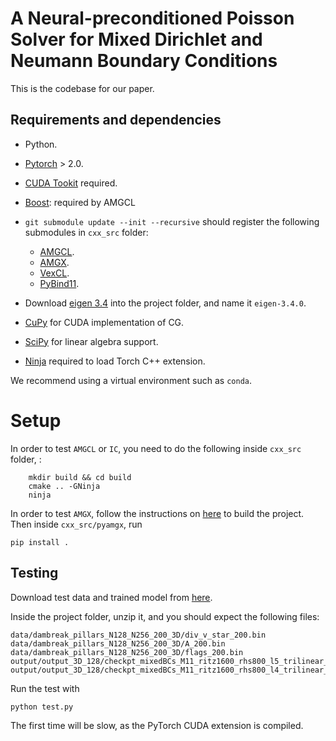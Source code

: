 # A Neural-preconditioned Poisson Solver for Mixed Dirichlet and Neumann Boundary Conditions

This is the codebase for our paper.


## Requirements and dependencies
* Python.
* [Pytorch](https://pytorch.org/get-started/locally/) > 2.0.
* [CUDA Tookit](https://developer.nvidia.com/cuda-downloads) required.
* [Boost](https://www.boost.org/): required by AMGCL
* `git submodule update --init --recursive` should register the following submodules in `cxx_src` folder:
    * [AMGCL](https://github.com/ddemidov/amgcl).
    * [AMGX](https://github.com/NVIDIA/AMGX).
    * [VexCL](https://github.com/ddemidov/vexcl).
    * [PyBind11](https://github.com/pybind/pybind11).

* Download [eigen 3.4](https://eigen.tuxfamily.org/index.php?title=Main_Page) into the project folder, and name it `eigen-3.4.0`.
* [CuPy](https://cupy.dev/) for CUDA implementation of CG.
* [SciPy](https://scipy.org/) for linear algebra support.
* [Ninja](https://ninja-build.org/) required to load Torch C++ extension.

We recommend using a virtual environment such as `conda`.

# Setup
In order to test `AMGCL` or `IC`, you need to do the following inside `cxx_src` folder, :
```
    mkdir build && cd build
    cmake .. -GNinja
    ninja
```
In order to test `AMGX`, follow the instructions on [here](https://github.com/NVIDIA/AMGX) to build the project. Then inside `cxx_src/pyamgx`, run
```
pip install .
```

## Testing
Download test data and trained model from [here](https://drive.google.com/file/d/1HvPYeFbw34-esAd6Lk5LaQu4w2DuFUMq/view?usp=drive_link).

Inside the project folder, unzip it, and you should expect the following files:
```
data/dambreak_pillars_N128_N256_200_3D/div_v_star_200.bin
data/dambreak_pillars_N128_N256_200_3D/A_200.bin
data/dambreak_pillars_N128_N256_200_3D/flags_200.bin
output/output_3D_128/checkpt_mixedBCs_M11_ritz1600_rhs800_l5_trilinear_25.tar
output/output_3D_128/checkpt_mixedBCs_M11_ritz1600_rhs800_l4_trilinear_62.tar
```

Run the test with
```
python test.py
```
The first time will be slow, as the PyTorch CUDA extension is compiled.
